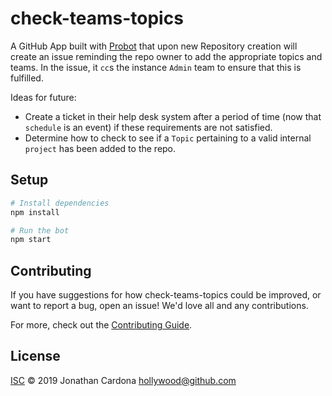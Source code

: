# check-teams-topics

A GitHub App built with [Probot](https://github.com/probot/probot) that upon new Repository creation will create an issue reminding the repo owner to add the appropriate topics and teams. In the issue, it `cc`s the instance `Admin` team to ensure that this is fulfilled. 

Ideas for future:
  - Create a ticket in their help desk system after a period of time (now that `schedule` is an event) if these requirements are not satisfied.
  - Determine how to check to see if a `Topic` pertaining to a valid internal `project` has been added to the repo.

## Setup

```sh
# Install dependencies
npm install

# Run the bot
npm start
```

## Contributing

If you have suggestions for how check-teams-topics could be improved, or want to report a bug, open an issue! We'd love all and any contributions.

For more, check out the [Contributing Guide](CONTRIBUTING.md).

## License

[ISC](LICENSE) © 2019 Jonathan Cardona <hollywood@github.com>
